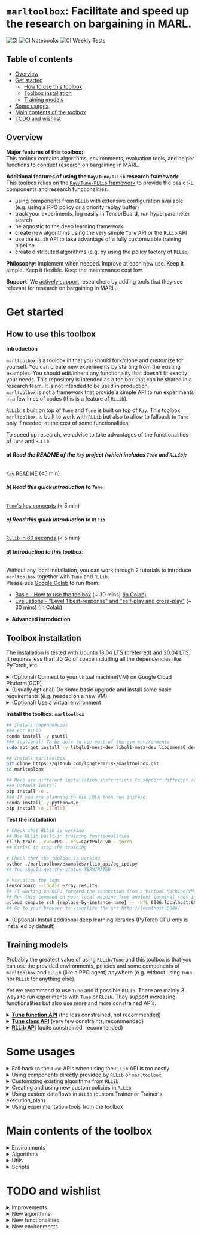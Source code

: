 # `marltoolbox`: Facilitate and speed up the research on bargaining in MARL. 
![CI](https://github.com/longtermrisk/marltoolbox/actions/workflows/ci.yml/badge.svg)
![CI Notebooks](https://github.com/longtermrisk/marltoolbox/actions/workflows/ci_notebooks.yml/badge.svg)
![CI Weekly Tests](https://github.com/longtermrisk/marltoolbox/actions/workflows/weekly_tests.yml/badge.svg)

## Table of contents

<!--ts-->
- [Overview](#overview)
- [Get started](#get-started)
  * [How to use this toolbox](#how-to-use-this-toolbox)
  * [Toolbox installation](#toolbox-installation)
  * [Training models](#training-models)
- [Some usages](#some-usages)
- [Main contents of the toolbox](#main-contents-of-the-toolbox)
- [TODO and wishlist](#todo-and-wishlist)

<!--te-->

## Overview


**Major features of this toolbox:**  
This toolbox contains algorithms, environments, evaluation tools, and 
helper functions to conduct research on bargaining in MARL.

**Additional features of using the `Ray/Tune/RLLib` research framework:**  
This toolbox relies on the [`Ray/Tune/RLLib` framework](https://docs.ray.io/en/master/rllib.html) 
to provide the basic RL components and research functionalities.   
- using components from `RLLib` with extensive configuration available
  (e.g. using a PPO policy or a priority replay buffer)
- track your experiments, log easily in TensorBoard, run hyperparameter search
- be agnostic to the deep learning framework
- create new algorithms using the very simple `Tune` API or the `RLLib` API
- use the `RLLib` API to take advantage of a fully customizable training pipeline
- create distributed algorithms (e.g. by using the policy factory of `RLLib`)  


**Philosophy**: Implement when needed.
Improve at each new use. Keep it simple. Keep it flexible. 
Keep the maintenance cost low.  

**Support**: We <ins>actively support</ins> researchers by adding tools that they see relevant for research on 
bargaining 
in MARL.  

# Get started

## How to use this toolbox

<b>Introduction</b>

`marltoolbox` is a toolbox in that you should fork/clone and customize 
for yourself. You can create new experiments by starting from the
existing examples. You should edit/inherit any functionality that 
doesn't fit exactly your needs. This repository is intended as a toolbox that 
can be shared in a research team. It is not intended to be used in production.   
`marltoolbox` is not a framework that provide a simple API to run experiments 
in a few lines of codes (this is a feature of `RLLib`).

`RLLib` is built on top of `Tune` and `Tune` is built on top of `Ray`. 
This toolbox `marltoolbox`, is built to work with `RLLib` 
but also to allow to fallback to `Tune` only if needed, 
at the cost of some functionalities.  

To speed up research, we advise to take advantages of the functionalities of `Tune` and `RLLib`. 



###### **a) Read the README of the `Ray` project (which includes `Tune` and `RLLib`):**  
[`Ray` README](https://github.com/ray-project/ray) (<5 min)  

###### **b) Read this quick introduction to `Tune`**  
[`Tune`'s key concepts](https://docs.ray.io/en/master/tune/key-concepts.html) (< 5 min)  

###### **c) Read this quick introduction to `RLLib`**  
[`RLlib` in 60 seconds](https://docs.ray.io/en/master/rllib.html#rllib-in-60-seconds) (< 5 min)  

###### **d) Introduction to this toolbox:**  
Without any local installation, you can work through 2 tutorials to introduce `marltoolbox` together with `Tune` 
and `RLLib`.  
Please use [Google Colab](https://colab.research.google.com/notebooks/intro.ipynb#recent=true)
to run them:
- [Basic - How to use the toolbox](https://github.com/longtermrisk/marltoolbox/blob/master/marltoolbox/examples/Tutorial_Basics_How_to_use_the_toolbox.ipynb)
  (~ 30 mins) [(in Colab)](https://colab.research.google.com/github/longtermrisk/marltoolbox/blob/master/marltoolbox/examples/Tutorial_Basics_How_to_use_the_toolbox.ipynb)
- [Evaluations - "Level 1 best-response" and "self-play and cross-play"](https://github.com/longtermrisk/marltoolbox/blob/master/marltoolbox/examples/Tutorial_Evaluations_Level_1_best_response_and_self_play_and_cross_play.ipynb)
  (~ 30 mins) [(in Colab)](https://colab.research.google.com/github/longtermrisk/marltoolbox/blob/master/marltoolbox/examples/Tutorial_Evaluations_Level_1_best_response_and_self_play_and_cross_play.ipynb)

<details>

<summary>
<b>Advanced introduction</b>

</summary>


To explore `Tune` further:
- [`Tune` documentation](https://docs.ray.io/en/latest/tune/user-guide.html) 
- [`Tune` tutorials](https://github.com/ray-project/tutorial/tree/master/tune_exercises)
- [`Tune` examples](https://docs.ray.io/en/master/tune/examples/index.html#tune-general-examples)

To explore `RLLib` further:
- [a simple tutorial](https://colab.research.google.com/github/ray-project/tutorial/blob/master/rllib_exercises/rllib_exercise02_ppo.ipynb)
where `RLLib` is used to train a PPO algorithm
- [`RLLib` documentation](https://docs.ray.io/en/master/rllib-toc.html)
- [`RLLib` tutorials](https://github.com/ray-project/tutorial/tree/master/rllib_exercises)
- [`RLLib` examples](https://github.com/ray-project/ray/tree/master/rllib/examples) 

To explore the toolbox `marltoolbox` further, take a look at 
[our examples](https://github.com/longtermrisk/marltoolbox/tree/master/marltoolbox/examples).


</details>


## Toolbox installation

The installation is tested with Ubuntu 18.04 LTS (preferred) and 20.04 LTS.  
It requires less than 20 Go of space including all the dependencies like PyTorch, etc.


<details>

<summary>
(Optional) Connect to your virtual machine(VM) on Google Cloud Platform(GCP)
</summary>

```bash
gcloud compute ssh {replace-by-instance-name}
```
</details>
<details>

<summary>
(Usually optional) Do some basic upgrade and install some basic requirements (e.g. needed on a new VM)
</summary>

```bash
sudo apt update
sudo apt upgrade
sudo apt-get install build-essential
# Run this command another time (especially needed with Ubuntu 20.04 LTS)
sudo apt-get install build-essential
```
</details>
<details>

<summary>
(Optional) Use a virtual environment
</summary>

```bash
# If needed, install conda:
## Follow instruction at
https://docs.conda.io/projects/conda/en/latest/user-guide/install/linux.html
## Like that:
	wget https://repo.anaconda.com/miniconda/Miniconda3-latest-Linux-x86_64.sh
	bash Miniconda3-latest-Linux-x86_64.sh
	# Enter. Enter... yes. Enter. yes.
	exit  
	# Connect again to the VM or open a new terminal
        gcloud compute ssh {replace-by-instance-name} 
	# Check your conda installation  
	conda list

# Create a virtual environment:
conda create -y -n marltoolbox python=3.8.5
conda activate marltoolbox
pip install --upgrade pip
```
</details>


**Install the toolbox: `marltoolbox`**
```bash
## Install dependencies
### For RLLib
conda install -y psutil
### (optional) To be able to use most of the gym environments
sudo apt-get install -y libglu1-mesa-dev libgl1-mesa-dev libosmesa6-dev xvfb ffmpeg curl patchelf libglfw3 libglfw3-dev cmake zlib1g zlib1g-dev swig

## Install marltoolbox
git clone https://github.com/longtermrisk/marltoolbox.git
cd marltoolbox

## Here are different installation instructions to support different algorithms
### Default install
pip install -e .
### If you are planning to use LOLA then run instead:
conda install -y python=3.6
pip install -e .[lola]
```
**Test the installation**
```bash
# Check that RLLib is working
## Use RLLib built-in training functionalities
rllib train --run=PPO --env=CartPole-v0 --torch 
## Ctrl+C to stop the training 

# Check that the toolbox is working
python ./marltoolbox/examples/rllib_api/pg_ipd.py
## You should get the status TERMINATED

# Visualize the logs
tensorboard --logdir ~/ray_results
## If working on GCP: forward the connection from a Virtual Machine(VM) to your machine
## Run this command on your local machine from another terminal (not in the VM)
gcloud compute ssh {replace-by-instance-name} -- -NfL 6006:localhost:6006
## Go to your browser to visualize the url http://localhost:6006/
```

<details>

<summary>
(Optional) Install additional deep learning libraries (PyTorch CPU only is installed by default)
</summary>

```bash
# Install PyTorch with GPU
# Check cuda version
nvidia-smi
# Look for "CUDA Version: XX.X"
# With the right cuda version:
conda install pytorch torchvision cudatoolkit=[cuda version like 10.2] -c pytorch
# Check PyTorch installation and if your GPU is available to PyTorch
python
    import torch
    torch.__version__
    torch.cuda.is_available()
    exit()

# Install Tensorflow
pip install tensorflow
```

</details>


## Training models

Probably the greatest value of using `RLLib/Tune` and this toolbox is
that you can use the provided environments, policies and 
some components 
of `marltoolbox` and `RLLib` (like a PPO agent) 
anywhere (e.g. without using `Tune` nor `RLLib` for anything else).  

Yet we recommend to use `Tune` and if possible `RLLib`. 
There are mainly 3 ways to run experiments with `Tune` or `RLLib`. 
They support increasing functionalities 
but also use more and more constrained APIs. 
 

<details>

<summary>
<b><ins>Tune function API</ins></b> (the less constrained, not recommended) 
</summary>

- **Constraints:** With the `Tune` function API, you only need to provide the training 
  function. [See the `Tune` documentation](https://docs.ray.io/en/master/tune/key-concepts.html).     
- **Best used:** If you want to very quickly run some code from an external repository.
- **Functionalities:** Running several seeds in parallel and comparing their results. 
  Easily plot values to TensorBoard and visualizing the plots in live. 
  Tracking your experiments and hyperparameters. Hyperparameter search.
  Early stopping.
  
</details>

<details>

<summary>
<b><ins>Tune class API</ins></b> (very few constraints, recommended)   
</summary>

- **Constraints:** You need to provide a Trainer class with at minimum a setup method and a 
  step method. [See the `Tune` documentation](https://docs.ray.io/en/master/tune/key-concepts.html).    
- **Best used:** If you want to run some code from an external repository 
  and you need checkpoints. Helpers in this toolbox (`marltoolbox.utils.policy.get_tune_policy_class`)
  will also allow you transform this class (already trained) into frozen `RLLib` policies. 
  This is useful to produce evaluation against other `RLLib` algorithms or
  when using experimentation tools from `marltoolbox.utils`.
- **<ins>Additional</ins> functionalities:** Cleaner format. Checkpoints. Allow conversion to the `RLLib` policy API.   
  The trained agents can be converted to the `RLLib` policy API for evaluation only.
  This allows you to use functionalities which rely on the `RLLib` API (but not training).
  
</details>


<details>

<summary>
<b><ins>RLLib API</ins></b> (quite constrained, recommended)  
</summary>

- **Constraints:** You need to use the `RLLib` API (trainer, policy, callbacks, etc.). 
  For information, `RLLib` trainer classes are specific implementations of the `Tune` class API 
  (just above). [See the `RLLib` documentation](https://docs.ray.io/en/master/rllib-toc.html).  
- **Best used:** If you are creating a new training setup or policy from 
  scratch. 
  Or if you want a seamless integration with all `RLLib` components. 
  Or if you need distributed training.  
- **<ins>Additional</ins> functionalities:** Using easily all components from `RLLib` 
  (models, environments, algorithms, exploration, schedulers, preprocessing, etc.).
  Using the customizable trainer and policy factories from `RLLib`.
  
</details>

# Some usages

<details>

<summary>
Fall back to the <code>Tune</code> APIs when using the <code>RLLib</code> API is too costly
</summary>

If the setup you want to train already exist, has a training loop 
and if the cost to convert it into `RLLib` is too expensive,
then with minimum changes you can use `Tune`.


**When is the conversion cost to `RLLib` too high?**  
- If the algorithm has a complex unusual dataflow 
- If the algorithm has an unusual training process 
    - like `LOLA`: performing "virtual" opponent updates
    - like `LTFT`: nested algorithms
- If you don't need to change the algorithm
- If you don't plan to run the algorithm against policies from `RLLib`
- If you do not plan to work much with the algorithm. 
And thus, you do not want to invest time in the conversion to `RLLib`.
- Some points above and you are only starting to use `RLLib`  
- etc.

###### Tutorials: 
- Tutorial_Basics_How_to_use_the_toolbox.ipynb

###### Examples: 

You can find such examples in `marltoolbox.examples.tune_class_api` and in `marltoolbox.examples.tune_function_api`.  

</details>

<details>

<summary>
Using components directly provided by <code>RLLib</code> or 
<code>marltoolbox</code>
</summary>

###### Tutorials: 
- Tutorial_Basics_How_to_use_the_toolbox.ipynb

###### a) Examples using the `Tune` class API:
- Using an A3C policy: `amd.py` with `use_rllib_policy = True` (toolbox example)
- Using (custom or not) environments:
    - IPD and coin game environments: amd.py (toolbox example)
    - Asymmetric coin game environment: lola_pg_official.py (toolbox example)

###### b) Examples using the `RLLib` API:
- IPD environments: pg_ipd.py (toolbox example)
- Coin game environment: ppo_coin_game.py (toolbox example)
- APEX_DDPG and the water world environment:
[`multi_agent_independent_learning.py`](https://github.com/ray-project/ray/blob/master/rllib/examples/multi_agent_independent_learning.py)
- MADDPG and the two step game environment:
[`two_step_game.py`](https://github.com/ray-project/ray/blob/master/rllib/examples/two_step_game.py)
- Policy Gradient (PG) and the rock paper scissors environment:
[`rock_paper_scissors_multiagent.py`](https://github.com/ray-project/ray/blob/master/rllib/examples/rock_paper_scissors_multiagent.py)
(in the `run_same_policy` function)
</details>

<details>

<summary>
Customizing existing algorithms from <code>RLLib</code>
</summary>

###### Examples:  
- Customize policy's postprocessing (processing after env.step) and trainer:
inequity_aversion.py (toolbox example)
- Change the loss function of the Policy Gradient (PG) Policy:
[`rock_paper_scissors_multiagent.py`](https://github.com/ray-project/ray/blob/master/rllib/examples/rock_paper_scissors_multiagent.py)  
(in the `run_with_custom_entropy_loss` function) 

</details>


<details>

<summary>
Creating and using new custom policies in <code>RLLib</code>
</summary>

In `RLLib`, customizing a policy allows to change its training and evaluation logics.    

###### Examples:  
- Hardcoded random Policy:
[`multi_agent_custom_policy.py`](https://github.com/ray-project/ray/blob/master/rllib/examples/multi_agent_custom_policy.py)
- Hardcoded fixed Policy:
[`rock_paper_scissors_multiagent.py`](https://github.com/ray-project/ray/blob/master/rllib/examples/rock_paper_scissors_multiagent.py)  
(in the `run_heuristic_vs_learned` function)
- Policy with nested Policies: `ltft_with_various_env.py` (toolbox example)

</details>

<details>

<summary>
Using custom dataflows in <code>RLLib</code> (custom Trainer or Trainer's execution_plan)
</summary>

###### Examples:
- Training 2 different policies with 2 different Trainers 
(less complex but less sample efficient than the 2nd method below):
[`multi_agent_two_trainers.py`](https://github.com/ray-project/ray/blob/master/rllib/examples/multi_agent_two_trainers.py)
- Training 2 different policies with a custom Trainer (more complex, more sample efficient):
[`two_trainer_workflow.py`](https://github.com/ray-project/ray/blob/master/rllib/examples/two_trainer_workflow.py)

</details>

<details>

<summary>
Using experimentation tools from the toolbox
</summary>

###### Tutorials: 
- Evaluations_Level_1_best_response_and_self_play_and_cross_play.ipynb

###### Examples:
- Training a level 1 best response: `l1br_amtft.py` (toolbox example)
- Evaluating same-play and cross-play performances: `amtft_various_env.py` (toolbox example)

</details>





# Main contents of the toolbox

<details>

<summary>
Environments
</summary>

  - various matrix social dilemmas
  - various coin games

</details>

<details>

<summary>
Algorithms
</summary>

  - AMD ([Adaptive Mechanism Design](https://arxiv.org/abs/1806.04067))
  - amTFT ([Approximate Markov Tit-For-Tat](https://arxiv.org/abs/1707.01068))
  - LTFT ([Learning Tit-For-Tat](https://longtermrisk.org/files/toward_cooperation_learning_games_oct_2020.pdf), 
    **simplified version**)
  - LOLA-Exact, LOLA-PG, LOLA-DICE
  - supervised learning
  - population
      - This policy plays an episode by sampling a policy 
        from a population of similar policies
  - hierarchical
      - It is a base policy class which allows the use of nested algorithms 

</details>

<details>

<summary>
Utils
</summary>

  - exploration
      - SoftQ with temperature schedule
      - SoftQ with clustering of the Q values
  - log
      - callbacks to log values from environments and policies
  - lvl1_best_response 
      - helper functions to train level 1 exploiters
  - policy
      - helper to transform a trained Tune Trainer
      into frozen RLLib policies
  - postprocessing
      - helpers to compute welfare functions 
      and add this data in the evaluation batch 
      (the batches sampled by the evaluation workers)
  - restore
      - helpers to load a checkpoint only for 
      a chosen policy (instead of for all existing policies as RLLib does) 
  - rollout
      - a rollout runner function which can be called from 
      inside a RLLib policy
  - self_and_cross_perf
      - a helper to evaluate the performance
      in self-play and cross-play.    
      "self-play": playing against agents from the same training run.  
      "cross-play": playing against agents from different training runs.  
  - plot 
      - helpers to plot results

</details>


<details>

<summary>
Scripts
</summary>

  - aggregate_and_plot_tensorboard_data
      - a script to aggregate the logged values from several seeds 
        (into mean, std, etc.) and to create summary plots 

</details>

# TODO and wishlist
<details>

<summary>
Improvements
</summary>

  - Add unit tests for the algorithms
  - Refactor the algorithm to make them more readable  
  - Use the logger everywhere
  - Add and improve docstrings
  - Set good hyper-parameters in the custom examples 
  - Report all results directly in Weights&Biases (saving download time from VM)

</details>

<details>

<summary>
New algorithms
</summary>

  - Multi-agent adversarial IRL
  - Multi-agent generative adversarial imitation learning
  - Model-based RL like PETS, MPC
  - Opponent modeling like k-level
  - Capability to use algorithms from OpenSpiel like MCTS

</details>

<details>

<summary>
New functionalities
</summary>

  - Reward uncertainty
  - Full / partial observability of opponent actions
  - (partial) Parameter transparency
  - Easy benchmarking with metrics specific to MARL
  - (more on) Exploitability evaluation 
  - Performance against a suite of other MARL algorithms

</details>

<details>

<summary>
New environments
</summary>

    - Capability to use environments from OpenSpiel
    - (iterated) Ultimatum game (including variants)

</details>


